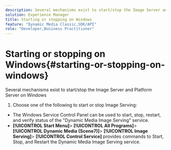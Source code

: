 ```yaml
---
description: Several mechanisms exist to start/stop the Image Server and Platform Server on Windows
solution: Experience Manager
title: Starting or stopping on Windows
feature: "Dynamic Media Classic,SDK/API"
role: "Developer,Business Practitioner"
---
```


# Starting or stopping on Windows{#starting-or-stopping-on-windows}

Several mechanisms exist to start/stop the Image Server and Platform Server on Windows

1. Choose one of the following to start or stop Image Serving:

* The Windows Service Control Panel can be used to start, stop, restart, and verify status of the "Dynamic Media Image Serving" service. 
* **[!UICONTROL Start Menu]**> **[!UICONTROL All Programs]**> **[!UICONTROL Dynamic Media (Scene7)]**> **[!UICONTROL Image Serving]**> **[!UICONTROL Control Service]** provides commands to Start, Stop, and Restart the Dynamic Media Image Serving service.

